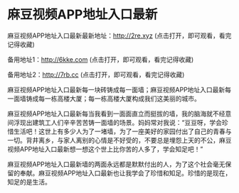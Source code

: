 # 麻豆视频APP地址入口最新

麻豆视频APP地址入口最新最新地址：http://2re.xyz  (点击打开，即可观看，看完记得收藏)

备用地址1：http://6kke.com (点击打开，即可观看，看完记得收藏)

备用地址2：http://7rb.cc (点击打开，即可观看，看完记得收藏)


麻豆视频APP地址入口最新每一块砖铸成每一面墙；麻豆视频APP地址入口最新每一面墙铸成每一栋高楼大厦；每一栋高楼大厦构成我们这美丽的城市。

麻豆视频APP地址入口最新每当我看到一面面直立而挺拔的墙，我的脑海就不经意间浮现出建筑工人们辛辛苦苦铸一面墙的场景。妈妈常对我说：“豆豆呀，学会珍惜生活吧！这世上有多少人为了一堵墙，为了一座美好的家园付出了自己的青春与一切。背井离乡，与家人离别的心情是不好受的，不要总是埋怨上天的不公，麻豆视频APP地址入口最新想一想这个世上比你苦的人多了，学会知足吧！”

麻豆视频APP地址入口最新墙的两面永远都是默默付出的人，为了这个社会毫无保留的奉献。麻豆视频APP地址入口最新也让我学会了珍惜和知足。珍惜的是现在，知足的是生活。
